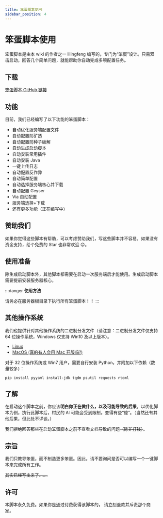 ```yaml
---
title: 笨蛋脚本使用
sidebar_position: 4
---
```


# 笨蛋脚本使用

笨蛋脚本是由本 wiki 的作者之一 lilingfeng 编写的，专门为“笨蛋”设计。只需双击启动，回答几个简单问题，就能帮助你自动完成多项配置任务。

## 下载

[笨蛋脚本 GitHub 链接](https://github.com/lilingfengdev/NitWiki-Script)

## 功能

目前，我们已经编写了以下功能的笨蛋脚本：

- 自动优化服务端配置文件
- 自动配置防矿透
- 自动配置防种子破解
- 自动生成启动脚本
- 自动安装常用插件
- 自动安装 Java
- 一键上传日志
- 自动配置反作弊
- 自动简单配置
- 自动选择服务端核心并下载
- 自动配置 Geyser
- Via 自动配置
- 服务端选择+下载
- 还有更多功能（正在编写中）

## 赞助我们

如果你觉得这些脚本有帮助，可以考虑赞助我们，写这些脚本并不容易。如果没有资金支持，给个免费的 Star 也非常欢迎 😊。

## 使用准备

除生成启动脚本外，其他脚本都需要在启动一次服务端后才能使用。生成启动脚本需要提前安装服务器核心。

:::danger
**使用方法**

请务必在服务器根目录下执行所有笨蛋脚本！！
:::

## 其他操作系统

我们也提供针对其他操作系统的二进制分发文件（请注意：二进制分发文件仅支持 64 位操作系统，Windows 仅支持 Win10 及以上版本）。

- [Linux](https://github.com/lilingfengdev/NitWiki-Script/releases/tag/ubuntu-latest)
- [MacOS (真的有人会用 Mac 开服吗?)](https://github.com/lilingfengdev/NitWiki-Script/releases/tag/macos-latest)

对于 32 位操作系统或 Win7 用户，需要自行安装 Python，并附加以下依赖（数量较多）：

```shell
pip install pyyaml install-jdk tqdm psutil requests rtoml
```

## 了解

在启动这个脚本之前，你应该**明白你正在做什么，以及可能导致的后果**。以优化脚本为例，执行此脚本后，村民的 AI 可能会受到限制，变得有些“傻”。（当然还有其他后果，但此处不详谈。）

我们拒绝回答那些在启动笨蛋脚本之前不查看文档导致的问题~~（除非打钱）~~。

## 宗旨

我们只教导笨蛋，而不制造更多笨蛋。因此，请不要询问是否可以编写一个一键脚本来完成所有工作。

~~其实已经写出来了.......~~

## 许可

本脚本永久免费。如果你是通过付费获得该脚本的， 请立刻退款并斥责那个商家。
